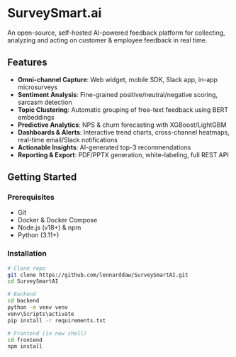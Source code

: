 # SurveySmart.ai

An open-source, self-hosted AI-powered feedback platform for collecting, analyzing and acting on customer & employee feedback in real time.

## Features
- **Omni-channel Capture**: Web widget, mobile SDK, Slack app, in-app microsurveys  
- **Sentiment Analysis**: Fine-grained positive/neutral/negative scoring, sarcasm detection  
- **Topic Clustering**: Automatic grouping of free-text feedback using BERT embeddings  
- **Predictive Analytics**: NPS & churn forecasting with XGBoost/LightGBM  
- **Dashboards & Alerts**: Interactive trend charts, cross-channel heatmaps, real-time email/Slack notifications  
- **Actionable Insights**: AI-generated top-3 recommendations  
- **Reporting & Export**: PDF/PPTX generation, white-labeling, full REST API  

## Getting Started

### Prerequisites
- Git  
- Docker & Docker Compose  
- Node.js (v18+) & npm  
- Python (3.11+)  

### Installation

```bash
# Clone repo
git clone https://github.com/lennarddaw/SurveySmartAI.git
cd SurveySmartAI

# Backend
cd backend
python -m venv venv
venv\Scripts\activate
pip install -r requirements.txt

# Frontend (in new shell)
cd frontend
npm install
